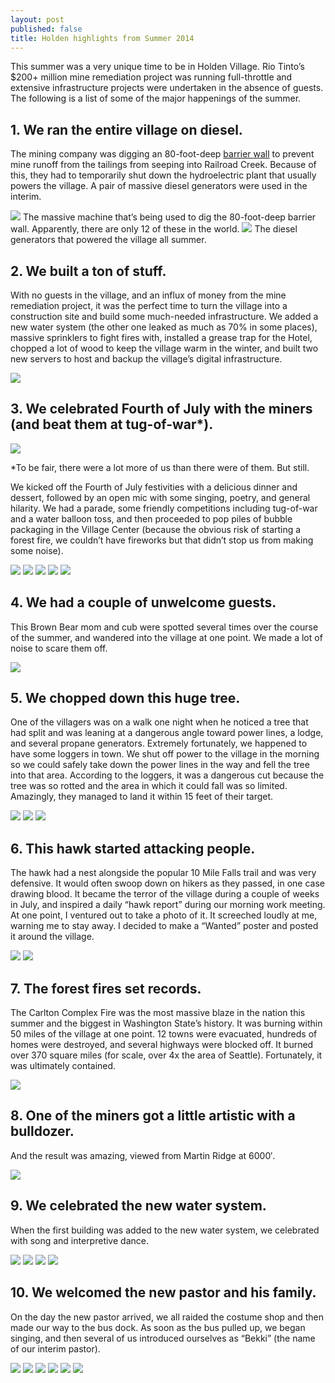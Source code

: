 ```yaml
---
layout: post
published: false
title: Holden highlights from Summer 2014
---
```

This summer was a very unique time to be in Holden Village. Rio Tinto’s $200+ million mine remediation project was running full-throttle and extensive infrastructure projects were undertaken in the absence of guests. The following is a list of some of the major happenings of the summer.

## 1\. We ran the entire village on diesel.

The mining company was digging an 80-foot-deep [barrier wall](http://www.holdenvillage.org/mine-remediation/2014-rio-tinto-community/) to prevent mine runoff from the tailings from seeping into Railroad Creek. Because of this, they had to temporarily shut down the hydroelectric plant that usually powers the village. A pair of massive diesel generators were used in the interim.

![]({{site.cdn_path}}/2014/09/08/1.jpg)
The massive machine that’s being used to dig the 80-foot-deep barrier wall. Apparently, there are only 12 of these in the world.
![]({{site.cdn_path}}/2014/09/08/2.jpg)
The diesel generators that powered the village all summer.

## 2\. We built a ton of stuff.

With no guests in the village, and an influx of money from the mine remediation project, it was the perfect time to turn the village into a construction site and build some much-needed infrastructure. We added a new water system (the other one leaked as much as 70% in some places), massive sprinklers to fight fires with, installed a grease trap for the Hotel, chopped a lot of wood to keep the village warm in the winter, and built two new servers to host and backup the village’s digital infrastructure.

![]({{site.cdn_path}}/2014/09/08/3.jpg)

## 3\. We celebrated Fourth of July with the miners (and beat them at tug-of-war\*).

![]({{site.cdn_path}}/2014/09/08/tug_of_war.jpg)

\*To be fair, there were a lot more of us than there were of them. But still.

We kicked off the Fourth of July festivities with a delicious dinner and dessert, followed by an open mic with some singing, poetry, and general hilarity. We had a parade, some friendly competitions including tug-of-war and a water balloon toss, and then proceeded to pop piles of bubble packaging in the Village Center (because the obvious risk of starting a forest fire, we couldn’t have fireworks but that didn’t stop us from making some noise).

![]({{site.cdn_path}}/2014/09/08/4.jpg)
![]({{site.cdn_path}}/2014/09/08/5.jpg)
![]({{site.cdn_path}}/2014/09/08/7.jpg)
![]({{site.cdn_path}}/2014/09/08/8.jpg)
![]({{site.cdn_path}}/2014/09/08/9.jpg)

## 4\. We had a couple of unwelcome guests.

This Brown Bear mom and cub were spotted several times over the course of the summer, and wandered into the village at one point. We made a lot of noise to scare them off.

![]({{site.cdn_path}}/2014/09/08/bears.jpg)

## 5\. We chopped down this huge tree.

One of the villagers was on a walk one night when he noticed a tree that had split and was leaning at a dangerous angle toward power lines, a lodge, and several propane generators. Extremely fortunately, we happened to have some loggers in town. We shut off power to the village in the morning so we could safely take down the power lines in the way and fell the tree into that area. According to the loggers, it was a dangerous cut because the tree was so rotted and the area in which it could fall was so limited. Amazingly, they managed to land it within 15 feet of their target.

![]({{site.cdn_path}}/2014/09/08/tree_1.jpg)
![]({{site.cdn_path}}/2014/09/08/tree_2.jpg)
![]({{site.cdn_path}}/2014/09/08/tree_3.jpg)

## 6\. This hawk started attacking people.

The hawk had a nest alongside the popular 10 Mile Falls trail and was very defensive. It would often swoop down on hikers as they passed, in one case drawing blood. It became the terror of the village during a couple of weeks in July, and inspired a daily “hawk report” during our morning work meeting. At one point, I ventured out to take a photo of it. It screeched loudly at me, warning me to stay away. I decided to make a “Wanted” poster and posted it around the village.

![]({{site.cdn_path}}/2014/09/08/hawk_1.jpg)
![]({{site.cdn_path}}/2014/09/08/hawk_2.jpg)

## 7\. The forest fires set records. 

The Carlton Complex Fire was the most massive blaze in the nation this summer and the biggest in Washington State’s history. It was burning within 50 miles of the village at one point. 12 towns were evacuated,  hundreds of homes were destroyed, and several highways were blocked off. It burned over 370 square miles (for scale, over 4x the area of Seattle). Fortunately, it was ultimately contained.

![]({{site.cdn_path}}/2014/09/08/fire_moon.jpg)

## 8\. One of the miners got a little artistic with a bulldozer.

And the result was amazing, viewed from Martin Ridge at 6000′.

![]({{site.cdn_path}}/2014/09/08/dozer_art.jpg)

## 9\. We celebrated the new water system.

When the first building was added to the new water system, we celebrated with song and interpretive dance.

![]({{site.cdn_path}}/2014/09/08/water_1.jpg)
![]({{site.cdn_path}}/2014/09/08/water_2.jpg)
![]({{site.cdn_path}}/2014/09/08/water_3.jpg)
![]({{site.cdn_path}}/2014/09/08/water_4.jpg)

## 10\. We welcomed the new pastor and his family.

On the day the new pastor arrived, we all raided the costume shop and then made our way to the bus dock. As soon as the bus pulled up, we began singing, and then several of us introduced ourselves as “Bekki” (the name of our interim pastor).

![]({{site.cdn_path}}/2014/09/08/pastor_1.jpg)
![]({{site.cdn_path}}/2014/09/08/pastor_2.jpg)
![]({{site.cdn_path}}/2014/09/08/pastor_3.jpg)
![]({{site.cdn_path}}/2014/09/08/pastor_4.jpg)
![]({{site.cdn_path}}/2014/09/08/pastor_5.jpg)
![]({{site.cdn_path}}/2014/09/08/pastor_6.jpg)

